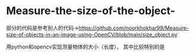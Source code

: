 # Measure-the-size-of-the-object-
部分的代码是参考别人的代码->https://github.com/noorkhokhar99/Measure-size-of-objects-in-an-image-using-OpenCV/blob/main/size_object.py

用python和opencv实现测量物体的大小（长度）。
其中比较特别的是

